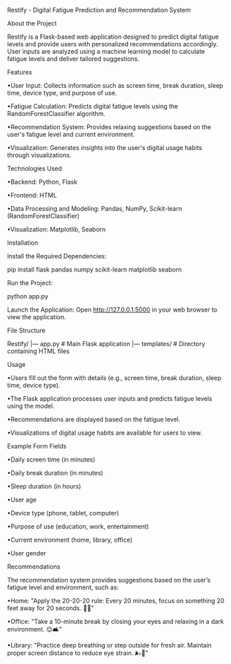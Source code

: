 Restify - Digital Fatigue Prediction and Recommendation System

About the Project

Restify is a Flask-based web application designed to predict digital fatigue levels and provide users with personalized recommendations accordingly. User inputs are analyzed using a machine learning model to calculate fatigue levels and deliver tailored suggestions.

Features

•User Input: Collects information such as screen time, break duration, sleep time, device type, and purpose of use.

•Fatigue Calculation: Predicts digital fatigue levels using the RandomForestClassifier algorithm.

•Recommendation System: Provides relaxing suggestions based on the user's fatigue level and current environment.

•Visualization: Generates insights into the user's digital usage habits through visualizations.

Technologies Used

•Backend: Python, Flask

•Frontend: HTML

•Data Processing and Modeling: Pandas, NumPy, Scikit-learn (RandomForestClassifier)

•Visualization: Matplotlib, Seaborn

Installation

Install the Required Dependencies:

pip install flask pandas numpy scikit-learn matplotlib seaborn

Run the Project:

python app.py

Launch the Application:
Open http://127.0.0.1:5000 in your web browser to view the application.

File Structure

Restify/
|— app.py           # Main Flask application
|— templates/       # Directory containing HTML files

Usage

•Users fill out the form with details (e.g., screen time, break duration, sleep time, device type).

•The Flask application processes user inputs and predicts fatigue levels using the model.

•Recommendations are displayed based on the fatigue level.

•Visualizations of digital usage habits are available for users to view.

Example Form Fields

•Daily screen time (in minutes)

•Daily break duration (in minutes)

•Sleep duration (in hours)

•User age

•Device type (phone, tablet, computer)

•Purpose of use (education, work, entertainment)

•Current environment (home, library, office)

•User gender

Recommendations

The recommendation system provides suggestions based on the user’s fatigue level and environment, such as:

•Home: "Apply the 20-20-20 rule: Every 20 minutes, focus on something 20 feet away for 20 seconds. 👀💪"

•Office: "Take a 10-minute break by closing your eyes and relaxing in a dark environment. 😌🛋"

•Library: "Practice deep breathing or step outside for fresh air. Maintain proper screen distance to reduce eye strain. 🌬📖"
